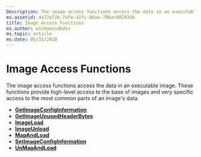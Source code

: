 ```yaml
---
Description: The image access functions access the data in an executable image. These functions provide high-level access to the base of images and very specific access to the most common parts of an image's data.
ms.assetid: da72af2b-7afe-42fc-80ae-700ac0829356
title: Image Access Functions
ms.author: windowssdkdev
ms.topic: article
ms.date: 05/31/2018
---
```


# Image Access Functions

The image access functions access the data in an executable image. These functions provide high-level access to the base of images and very specific access to the most common parts of an image's data.

-   [**GetImageConfigInformation**](/windows/desktop/api/Imagehlp/nf-imagehlp-getimageconfiginformation)
-   [**GetImageUnusedHeaderBytes**](/windows/desktop/api/Imagehlp/nf-imagehlp-getimageunusedheaderbytes)
-   [**ImageLoad**](/windows/desktop/api/Imagehlp/nf-imagehlp-imageload)
-   [**ImageUnload**](/windows/desktop/api/Imagehlp/nf-imagehlp-imageunload)
-   [**MapAndLoad**](/windows/desktop/api/Imagehlp/nf-imagehlp-mapandload)
-   [**SetImageConfigInformation**](/windows/desktop/api/Imagehlp/nf-imagehlp-setimageconfiginformation)
-   [**UnMapAndLoad**](/windows/desktop/api/Imagehlp/nf-imagehlp-unmapandload)

 

 



